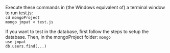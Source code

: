 Execute these commands in (the Windows equivalent of) a terminal window to run test.js:  
`cd mongoProject`  
`mongo jmpat < test.js`

If you want to test in the database, first follow the steps to setup the database. Then, in the mongoProject folder:
`mongo`  
`use jmpat`  
`db.users.find(...)`
